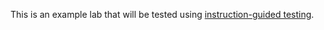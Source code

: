 This is an example lab that will be tested using [instruction-guided testing](https://interactive-docs.oreilly.com/overview/automated-tests.html#instruction-guided-tests).
